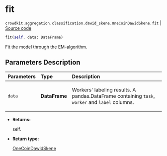 # fit
`crowdkit.aggregation.classification.dawid_skene.OneCoinDawidSkene.fit` | [Source code](https://github.com/Toloka/crowd-kit/blob/v1.1.0.rc2/crowdkit/aggregation/classification/dawid_skene.py#L316)

```python
fit(self, data: DataFrame)
```

Fit the model through the EM-algorithm.

## Parameters Description

| Parameters | Type | Description |
| :----------| :----| :-----------|
`data`|**DataFrame**|<p>Workers&#x27; labeling results. A pandas.DataFrame containing `task`, `worker` and `label` columns.</p>

* **Returns:**

  self.

* **Return type:**

  [OneCoinDawidSkene](crowdkit.aggregation.classification.dawid_skene.OneCoinDawidSkene.md)

